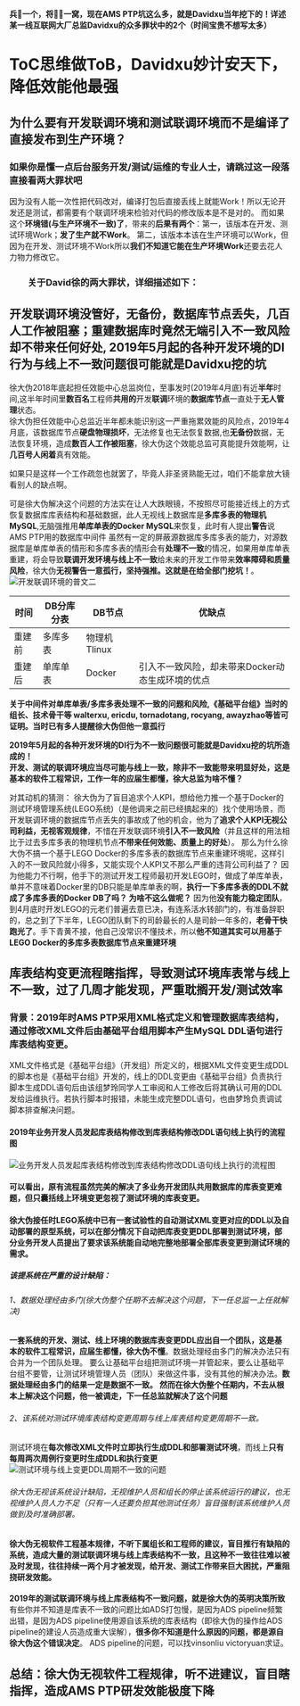 **兵🐻一个，将🐻🐻一窝，现在AMS PTP坑这么多，就是Davidxu当年挖下的！详述某一线互联网大厂总监Davidxu的众多罪状中的2个（时间宝贵不想写太多）**
# ToC思维做ToB，Davidxu妙计安天下，降低效能他最强

## 为什么要有开发联调环境和测试联调环境而不是编译了直接发布到生产环境？
### 如果你是懂一点后台服务开发/测试/运维的专业人士，请跳过这一段落直接看两大罪状吧
因为没有人能一次性把代码改对，编译打包后直接丢线上就能Work！所以无论开发还是测试，都需要有个联调环境来检验对代码的修改版本是不是对的。
而如果这个**环境错(与生产环境不一致)了**，带来的**后果有两个**：第一，该版本在开发、测试环境Work；**发了生产就不Work**。  第二，该版本本该在生产环境可以Work，但因为在开发、测试环境不Work所以**我们不知道它能在生产环境Work**还要去花人力物力修改它。


### &emsp;&emsp;关于David徐的两大罪状，详细描述如下：

##  开发联调环境没管好，无备份，数据库节点丢失，几百人工作被阻塞；重建数据库时竟然无端引入不一致风险却不带来任何好处, 2019年5月起的各种开发环境的DI行为与线上不一致问题很可能就是Davidxu挖的坑

徐大伪2018年底起担任效能中心总监岗位，至事发时(2019年4月底)有近**半年**时间,这半年时间里**数百名**工程师**共用的**开发**联调**环境的**数据库节点**一直处于**无人管理**状态。  
徐大伪担任效能中心总监近半年都未能识别这一严重拖累效能的风险点，2019年4月底，该数据库节点**硬盘物理损坏**，无法修复也无法恢复数据,也**无备份**数据，无法恢复环境，造成**数百人工作被阻塞**，徐大伪这个效能总监可真能提升效能啊，让**几百号人闲着**真有效能。   
  
如果只是这样一个工作疏忽也就罢了，毕竟人非圣贤熟能无过，咱们不能拿放大镜看别人的缺点啊。

可是徐大伪解决这个问题的方法实在让人大跌眼镜，不按照尽可能接近线上的方式恢复数据库库表结构和基础数据，此人无视线上数据库是**多库多表的物理机MySQL**,无脑强推用**单库单表的Docker MySQL**来恢复，此时有人提出**警告**说AMS PTP用的数据库中间件 虽然有一定的屏蔽源数据库多库多表的能力，对源数据库是单库单表的情形和多库多表的情形会有**处理不一致**的情况，如果用单库单表重建，将会导致**联调开发环境与线上不一致**给未来的开发工作带来**效率障碍和质量风险**，徐大伪**无视警告一意孤行，坚持强推。这就是在给全部门挖坑！**。  
![开发联调环境的普文二](/dev_db_down.png)   

|  时间   | DB分库分表 |  DB节点   | 优缺点  |
|  ----  | ----  | ----           | ---- |
| 重建前 | 多库多表 | 物理机Tlinux  |        |
| 重建后 | 单库单表 | Docker       |  引入不一致风险，却未带来Docker动态生成环境的优点 |

**关于中间件对单库单表/多库多表处理不一致的问题和风险,《基础平台组》当时的组长、技术骨干等 walterxu, ericdu, tornadotang, rocyang, awayzhao等皆可证明。当时已有多人提醒徐大伪但他一意孤行**

**2019年5月起的各种开发环境的DI行为不一致问题很可能就是Davidxu挖的坑所造成的！**  
**开发、测试的联调环境应当尽可能与线上一致，除非不一致能带来明显好处，这是基本的软件工程常识，工作一年的应届生都懂，徐大总监为啥不懂？**

对其动机的猜测： 徐大伪为了盲目追求个人KPI，想给他力推一个基于Docker的测试环境管理系统(LEGO系统)（是他调来之前已经搞起来的）找个使用场景，而开发联调环境的数据库节点丢失的事故成了他的机会，他为了**追求个人KPI无视公司利益，无视客观规律**，不惜在开发联调环境**引入不一致风险**（并且这样的用法相比于过去多库多表的物理机节点**不带来任何效能、质量上的好处**）。
那么为什么徐大伪不搞一个基于LEGO Docker的多库多表的数据库节点来重建环境呢，这样引入的不一致风险就小得多，又能实现个人KPI又不那么严重的违背公司利益了？ 因为他能力不行啊，他手下的测试开发工程师最初开发LEGO时，做成了单库单表，单并不意味着Docker里的DB只能是单库单表的啊，**执行一下多库多表的DDL不就成了多库多表的Docker DB了吗？ 为啥不这么做呢？** 因为他**没有能力稳定团队**，到4月底时开发LEGO的元老们普遍去意已决，有连系活水转部门的，有准备辞职的，总之到了下半年，LEGO团队剩下的司龄最长的人是司龄一年多的，**老骨干快跑光了**。手下青黄不接，他自己没常识不懂技术，所以**他不知道其实可以用基于LEGO Docker的多库多表数据库节点来重建环境**

##  库表结构变更流程瞎指挥，导致测试环境库表常与线上不一致，过了几周才能发现，严重耽搁开发/测试效率
### 背景：2019年时AMS PTP采用XML格式定义和管理数据库表结构，通过修改XML文件后由基础平台组用脚本产生MySQL DDL语句进行库表结构变更。
XML文件格式是《基础平台组》（开发组）所定义的，根据XML文件变更生成DDL的脚本也是《基础平台组》开发的，线上的DDL变更由《基础平台组》负责执行脚本生成DDL语句后由该组梦玲同学人工审阅和人工修改后将其确认可用的DDL发给运维执行。若执行脚本时报错，未能生成完整DDL语句，也由梦玲负责调试脚本排查解决问题。
#### 2019年业务开发人员发起库表结构修改到库表结构修改DDL语句线上执行的流程图
![业务开发人员发起库表结构修改到库表结构修改DDL语句线上执行的流程图](/sequence.png)   
#### 可以看出，原有流程虽然完美的解决了多业务开发团队共用数据库的库表变更难题，但只囊括线上环境变更忽视了测试环境的库表变更。
#### 徐大伪接任时LEGO系统中已有一套试验性的自动测试XML变更对应的DDL以及自动部署的原型系统，可以在部分情况下自动把库表变更DDL部署到测试环境，部分业务开发人员提出了要求该系统能自动地完整地部署全部库表变更到测试环境的需求。
##### 该提系统在严重的设计缺陷：
###### 1、数据处理经由多门(徐大伪整个任期不去解决这个问题，下一任总监一上任就解决)
**一套系统的开发、测试、线上环境的数据库表变更DDL应出自一个团队，这是基本的软件工程常识，应届生都懂，徐大伪不懂**。数据处理经由多门的解决办法只有合并为一个团队处理。
要么让基础平台组把测试环境一并管起来，要么让基础平台组不要管，让测试环境管理人员（团队）来做这件事，没有其他的解决办法。**数据处理经由多门的结果一定是数据不一致。**
**然而在徐大伪整个任期内，不去从根本上解决这个问题，他一被调走，下一任总监就解决了这个问题**
###### 2、该系统对测试环境库表结构变更周期与线上库表结构变更周期不一致。
测试环境在**每次修改XML文件时立即执行生成DDL和部署测试环境**，而线上**只有每周两次周例行变更时生成DDL和执行变更**
![测试环境与线上变更DDL周期不一致的问题](/DDL.png)  
###### 徐大伪无视该系统设计缺陷，无视维护人员和组长的停止该系统运行的建议，也无视维护人员人力不足（只有一人还要负担其他测试任务）盲目强制该系统维护人员做到及时准确部署。
#### 徐大伪无视软件工程基本规律，不听下属组长和工程师的建议，盲目推行有缺陷的系统，造成大量的测试联调环境与线上库表结构不一致，且这种不一致往往难以被及时发现，往往持续一两个月才被发现，给开发、测试工作带来巨大困扰，严重阻挠研发效能。
**2019年的测试联调环境与线上库表结构不一致问题，就是徐大伪的英明决策所致** 有些你并不知道是库表不一致的问题比如ADS打包慢，是因为ADS pipeline频繁出错，是因为ADS pipeline使用源自该系统的库表结构（即徐大伪的操作给ADS pipeline的建设人员造成重大误解），**很多你不知道是什么原因的问题，都是源自徐大伪这个错误决定**。 ADS pipeline的问题，可以找vinsonliu victoryuan求证。


## 总结：徐大伪无视软件工程规律，听不进建议，盲目瞎指挥，造成AMS PTP研发效能极度下降

